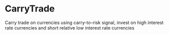 # CarryTrade
Carry trade on currencies using carry-to-risk signal, invest on high interest rate currencies and short relative low interest rate currencies
